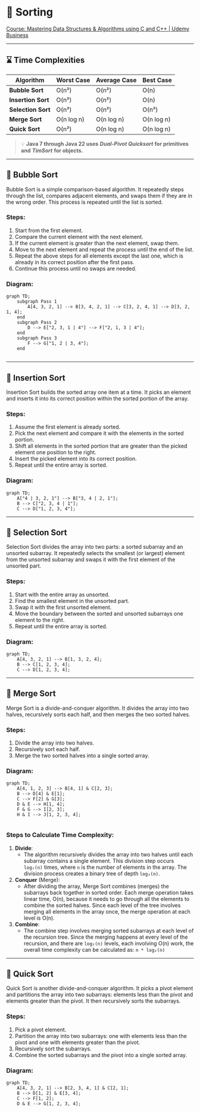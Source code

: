 # 🚀 Sorting


[Course: Mastering Data Structures & Algorithms using C and C++ | Udemy Business](https://tredence.udemy.com/course/datastructurescncpp/learn/lecture/13190984#overview)


---


## ⌛ Time Complexities


| **Algorithm**      | **Worst Case** | **Average Case** | **Best Case** |
| ------------------ | -------------- | ---------------- | ------------- |
| **Bubble Sort**    | O(n²)          | O(n²)            | O(n)          |
| **Insertion Sort** | O(n²)          | O(n²)            | O(n)          |
| **Selection Sort** | O(n²)          | O(n²)            | O(n²)         |
| **Merge Sort**     | O(n log n)     | O(n log n)       | O(n log n)    |
| **Quick Sort**     | O(n²)          | O(n log n)       | O(n log n)    |


> 💡 **Java 7 through Java 22 uses** _**Dual-Pivot Quicksort**_ **for primitives and** _**TimSort**_ **for objects.**


---


## 🚀 Bubble Sort


Bubble Sort is a simple comparison-based algorithm. It repeatedly steps through the list, compares adjacent elements, and swaps them if they are in the wrong order. This process is repeated until the list is sorted.


### Steps:

1. Start from the first element.
2. Compare the current element with the next element.
3. If the current element is greater than the next element, swap them.
4. Move to the next element and repeat the process until the end of the list.
5. Repeat the above steps for all elements except the last one, which is already in its correct position after the first pass.
6. Continue this process until no swaps are needed.

### Diagram:


```mermaid
graph TD;
    subgraph Pass 1
        A[4, 3, 2, 1] --> B[3, 4, 2, 1] --> C[3, 2, 4, 1] --> D[3, 2, 1, 4];
    end
    subgraph Pass 2
        D --> E["2, 3, 1 | 4"] --> F["2, 1, 3 | 4"];
    end
    subgraph Pass 3
        F --> G["1, 2 | 3, 4"];
    end


```


---


## 🚀 Insertion Sort


Insertion Sort builds the sorted array one item at a time. It picks an element and inserts it into its correct position within the sorted portion of the array.


### Steps:

1. Assume the first element is already sorted.
2. Pick the next element and compare it with the elements in the sorted portion.
3. Shift all elements in the sorted portion that are greater than the picked element one position to the right.
4. Insert the picked element into its correct position.
5. Repeat until the entire array is sorted.

### Diagram:


```mermaid
graph TD;
    A["4 | 3, 2, 1"] --> B["3, 4 | 2, 1"];
    B --> C["2, 3, 4 | 1"];
    C --> D["1, 2, 3, 4"];

```


---


## 🚀 Selection Sort


Selection Sort divides the array into two parts: a sorted subarray and an unsorted subarray. It repeatedly selects the smallest (or largest) element from the unsorted subarray and swaps it with the first element of the unsorted part.


### Steps:

1. Start with the entire array as unsorted.
2. Find the smallest element in the unsorted part.
3. Swap it with the first unsorted element.
4. Move the boundary between the sorted and unsorted subarrays one element to the right.
5. Repeat until the entire array is sorted.

### Diagram:


```mermaid
graph TD;
    A[4, 3, 2, 1] --> B[1, 3, 2, 4];
    B --> C[1, 2, 3, 4];
    C --> D[1, 2, 3, 4];

```


---


## 🚀 Merge Sort


Merge Sort is a divide-and-conquer algorithm. It divides the array into two halves, recursively sorts each half, and then merges the two sorted halves.


### Steps:

1. Divide the array into two halves.
2. Recursively sort each half.
3. Merge the two sorted halves into a single sorted array.

### Diagram:


```mermaid
graph TD;
    A[4, 1, 2, 3] --> B[4, 1] & C[2, 3];
    B --> D[4] & E[1];
    C --> F[2] & G[3];
    D & E --> H[1, 4];
    F & G --> I[2, 3];
    H & I --> J[1, 2, 3, 4];


```


### Steps to Calculate Time Complexity: 

1. **Divide**:
	- The algorithm recursively divides the array into two halves until each subarray contains a single element. This division step occurs `log₂(n)` times, where `n` is the number of elements in the array. The division process creates a binary tree of depth `log₂(n)`.
2. **Conquer** (Merge):
	- After dividing the array, Merge Sort combines (merges) the subarrays back together in sorted order. Each merge operation takes linear time, O(n), because it needs to go through all the elements to combine the sorted halves. Since each level of the tree involves merging all elements in the array once, the merge operation at each level is O(n).
3. **Combine**:
	- The combine step involves merging sorted subarrays at each level of the recursion tree. Since the merging happens at every level of the recursion, and there are `log₂(n)` levels, each involving O(n) work, the overall time complexity can be calculated as: `n * log₂(n)`

---


## 🚀 Quick Sort


Quick Sort is another divide-and-conquer algorithm. It picks a pivot element and partitions the array into two subarrays: elements less than the pivot and elements greater than the pivot. It then recursively sorts the subarrays.


### Steps:

1. Pick a pivot element.
2. Partition the array into two subarrays: one with elements less than the pivot and one with elements greater than the pivot.
3. Recursively sort the subarrays.
4. Combine the sorted subarrays and the pivot into a single sorted array.

### Diagram:


```mermaid
graph TD;
    A[4, 3, 2, 1] --> B[2, 3, 4, 1] & C[2, 1];
    B --> D[1, 2] & E[3, 4];
    C --> F[1, 2];
    D & E --> G[1, 2, 3, 4];

```

